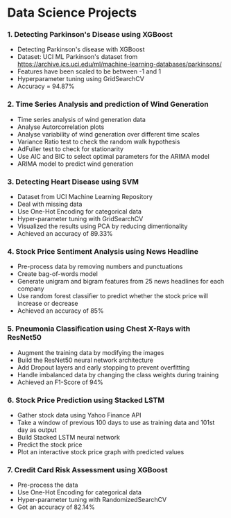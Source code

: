 # Data Science Projects

### 1. Detecting Parkinson's Disease using XGBoost

  - Detecting Parkinson's disease with XGBoost
  - Dataset: UCI ML Parkinson's dataset from https://archive.ics.uci.edu/ml/machine-learning-databases/parkinsons/
  - Features have been scaled to be between -1 and 1
  - Hyperparameter tuning using GridSearchCV
  - Accuracy = 94.87%
  
### 2. Time Series Analysis and prediction of Wind Generation
  
  - Time series analysis of wind generation data
  - Analyse Autorcorrelation plots
  - Analyse variability of wind generation over different time scales
  - Variance Ratio test to check the random walk hypothesis
  - AdFuller test to check for stationarity
  - Use AIC and BIC to select optimal parameters for the ARIMA model
  - ARIMA model to predict wind generation
  
### 3. Detecting Heart Disease using SVM

  - Dataset from UCI Machine Learning Repository
  - Deal with missing data
  - Use One-Hot Encoding for categorical data
  - Hyper-parameter tuning with GridSearchCV
  - Visualized the results using PCA by reducing dimentionality
  - Achieved an accuracy of 89.33%

### 4. Stock Price Sentiment Analysis using News Headline

  - Pre-process data by removing numbers and punctuations 
  - Create bag-of-words model  
  - Generate unigram and bigram features from 25 news headlines for each company 
  - Use random forest classifier to predict whether the stock price will increase or decrease
  - Achieved an accuracy of 85%

### 5. Pneumonia Classification using Chest X-Rays with ResNet50

  - Augment the training data by modifying the images
  - Build the ResNet50 neural network architecture
  - Add Dropout layers and early stopping to prevent overfitting 
  - Handle imbalanced data by changing the class weights during training
  - Achieved an F1-Score of 94%   

### 6. Stock Price Prediction using Stacked LSTM

  - Gather stock data using Yahoo Finance API
  - Take a window of previous 100 days to use as training data and 101st day as output
  - Build Stacked LSTM neural network
  - Predict the stock price
  - Plot an interactive stock price graph with predicted values

### 7. Credit Card Risk Assessment using XGBoost

  - Pre-process the data
  - Use One-Hot Encoding for categorical data
  - Hyper-parameter tuning with RandomizedSearchCV
  - Got an accuracy of 82.14%
 
